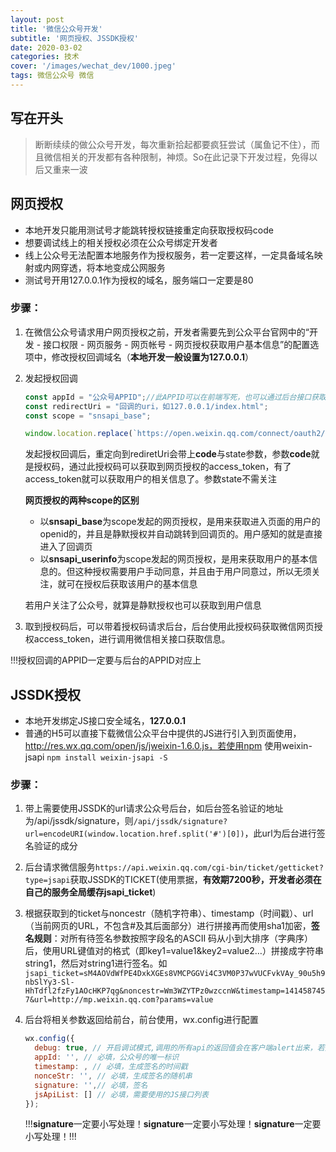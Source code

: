 ```yaml
---
layout: post
title: '微信公众号开发'
subtitle: '网页授权、JSSDK授权'
date: 2020-03-02
categories: 技术
cover: '/images/wechat_dev/1000.jpeg'
tags: 微信公众号 微信
---
```




## 写在开头

> 断断续续的做公众号开发，每次重新拾起都要疯狂尝试（属鱼记不住），而且微信相关的开发都有各种限制，神烦。So在此记录下开发过程，免得以后又重来一波



## 网页授权

- 本地开发只能用测试号才能跳转授权链接重定向获取授权码code
- 想要调试线上的相关授权必须在公众号绑定开发者
- 线上公众号无法配置本地服务作为授权服务，若一定要这样，一定具备域名映射或内网穿透，将本地变成公网服务
- 测试号开用127.0.0.1作为授权的域名，服务端口一定要是80

### 步骤：

1. 在微信公众号请求用户网页授权之前，开发者需要先到公众平台官网中的“开发 - 接口权限 - 网页服务 - 网页帐号 - 网页授权获取用户基本信息”的配置选项中，修改授权回调域名（**本地开发一般设置为127.0.0.1**）

2. 发起授权回调

   ```javascript
   const appId = "公众号APPID";//此APPID可以在前端写死，也可以通过后台接口获取
   const redirectUri = "回调的uri，如127.0.0.1/index.html";
   const scope = "snsapi_base";
   
   window.location.replace(`https://open.weixin.qq.com/connect/oauth2/authorize?appid=${appId}&redirect_uri=${redirectUri}&response_type=code&scope=${scope}#wechat_redirect`)
   ```

   发起授权回调后，重定向到rediretUri会带上**code**与state参数，参数**code**就是授权码，通过此授权码可以获取到网页授权的access_token，有了access_token就可以获取用户的相关信息了。参数state不需关注

   **网页授权的两种scope的区别**

   - 以**snsapi_base**为scope发起的网页授权，是用来获取进入页面的用户的openid的，并且是静默授权并自动跳转到回调页的。用户感知的就是直接进入了回调页
   - 以**snsapi_userinfo**为scope发起的网页授权，是用来获取用户的基本信息的。但这种授权需要用户手动同意，并且由于用户同意过，所以无须关注，就可在授权后获取该用户的基本信息

   若用户关注了公众号，就算是静默授权也可以获取到用户信息

3. 取到授权码后，可以带着授权码请求后台，后台使用此授权码获取微信网页授权access_token，进行调用微信相关接口获取信息。

!!!授权回调的APPID一定要与后台的APPID对应上



## JSSDK授权

- 本地开发绑定JS接口安全域名，**127.0.0.1**
- 普通的H5可以直接下载微信公众平台中提供的JS进行引入到页面使用，http://res.wx.qq.com/open/js/jweixin-1.6.0.js，若使用npm  使用weixin-jsapi  `npm install weixin-jsapi -S `

### 步骤：

1. 带上需要使用JSSDK的url请求公众号后台，如后台签名验证的地址为/api/jssdk/signature，则`/api/jssdk/signature?url=encodeURI(window.location.href.split('#')[0])`，此url为后台进行签名验证的成分

2. 后台请求微信服务`https://api.weixin.qq.com/cgi-bin/ticket/getticket?type=jsapi`获取JSSDK的TICKET(使用票据，**有效期7200秒，开发者必须在自己的服务全局缓存jsapi_ticket**)

3. 根据获取到的ticket与noncestr（随机字符串）、timestamp（时间戳）、url（当前网页的URL，不包含#及其后面部分）进行拼接再而使用sha1加密，**签名规则**：对所有待签名参数按照字段名的ASCII 码从小到大排序（字典序）后，使用URL键值对的格式（即key1=value1&key2=value2…）拼接成字符串string1，然后对string1进行签名。如`jsapi_ticket=sM4AOVdWfPE4DxkXGEs8VMCPGGVi4C3VM0P37wVUCFvkVAy_90u5h9nbSlYy3-Sl-HhTdfl2fzFy1AOcHKP7qg&noncestr=Wm3WZYTPz0wzccnW&timestamp=1414587457&url=http://mp.weixin.qq.com?params=value`

4. 后台将相关参数返回给前台，前台使用，wx.config进行配置

   ```js
   wx.config({
     debug: true, // 开启调试模式,调用的所有api的返回值会在客户端alert出来，若要查看传入的参数，可以在pc端打开，参数信息会通过log打出，仅在pc端时才会打印。
     appId: '', // 必填，公众号的唯一标识
     timestamp: , // 必填，生成签名的时间戳
     nonceStr: '', // 必填，生成签名的随机串
     signature: '',// 必填，签名
     jsApiList: [] // 必填，需要使用的JS接口列表
   });
   ```

   !!!**signature**一定要小写处理！**signature**一定要小写处理！**signature**一定要小写处理！!!!









